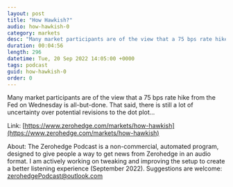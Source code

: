 ```yaml
---
layout: post
title: "How Hawkish?"
audio: how-hawkish-0
category: markets
desc: "Many market participants are of the view that a 75 bps rate hike from the Fed on Wednesday is all-but-done.  That said, there is still a lot of uncertainty over potential revisions to the dot plot..."
duration: 00:04:56
length: 296
datetime: Tue, 20 Sep 2022 14:05:00 +0000
tags: podcast
guid: how-hawkish-0
order: 0
---
```

Many market participants are of the view that a 75 bps rate hike from the Fed on Wednesday is all-but-done.  That said, there is still a lot of uncertainty over potential revisions to the dot plot...

Link: [https://www.zerohedge.com/markets/how-hawkish](https://www.zerohedge.com/markets/how-hawkish)

About: The Zerohedge Podcast is a non-commercial, automated program, designed to give people a way to get news from Zerohedge in an audio format.  I am actively working on tweaking and improving the setup to create a better listening experience (September 2022).  Suggestions are welcome: [zerohedgePodcast@outlook.com](mailto:zerohedgePodcast@outlook.com)